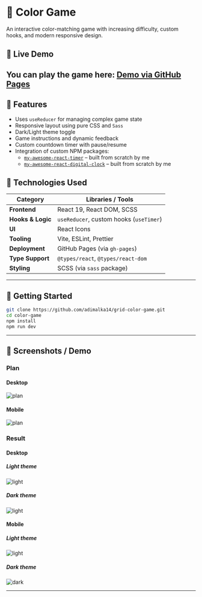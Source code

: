 
# 🎨 Color Game

An interactive color-matching game with increasing difficulty, custom hooks, and modern responsive design.

## 🚀 Live Demo
You can play the game here: [Demo via GitHub Pages](https://adimalka14.github.io/grid-color-game/)
---


## 🧠 Features
- Uses `useReducer` for managing complex game state
- Responsive layout using pure CSS and `Sass`
- Dark/Light theme toggle
- Game instructions and dynamic feedback
- Custom countdown timer with pause/resume
- Integration of custom NPM packages:
    - [`my-awesome-react-timer`](https://www.npmjs.com/package/my-awesome-react-timer) – built from scratch by me
    - [`my-awesome-react-digital-clock`](https://www.npmjs.com/package/my-awesome-react-digital-clock) – built from scratch by me

## 🧰 Technologies Used

| Category         | Libraries / Tools |
|------------------|-------------------|
| **Frontend**     | React 19, React DOM, SCSS |
| **Hooks & Logic**| `useReducer`, custom hooks (`useTimer`) |
| **UI**           | React Icons |
| **Tooling**      | Vite, ESLint, Prettier |
| **Deployment**   | GitHub Pages (via `gh-pages`) |
| **Type Support** | `@types/react`, `@types/react-dom` |
| **Styling**      | SCSS (via `sass` package) |

---

## 🚀 Getting Started

```bash
git clone https://github.com/adimalka14/grid-color-game.git
cd color-game
npm install
npm run dev
```

---

## 📸 Screenshots / Demo

### Plan
#### Desktop
![plan](public/plan-desktop.png)

#### Mobile
![plan](public/plan-phone.png)

### Result

#### Desktop
##### Light theme
![light](public/result-desktop-light.png)

##### Dark theme
![light](public/result-desktop-dark.png)

#### Mobile
##### Light theme
![light](public/result-phone-light.png)

##### Dark theme
![dark](public/result-phone-dark.png)

---
